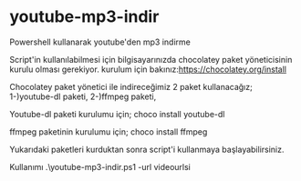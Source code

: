 # youtube-mp3-indir
Powershell kullanarak youtube'den mp3 indirme



Script'in kullanılabilmesi için bilgisayarınızda  chocolatey paket yöneticisinin kurulu olması gerekiyor.
kurulum için bakınız:https://chocolatey.org/install

Chocolatey paket yönetici ile indireceğimiz 2 paket kullanacağız;
1-)youtube-dl paketi,
2-)ffmpeg paketi,

Youtube-dl paketi kurulumu için;
choco install youtube-dl

ffmpeg paketinin kurulumu için;
choco install ffmpeg


Yukarıdaki paketleri kurduktan sonra script'i kullanmaya başlayabilirsiniz.


Kullanımı 
 .\youtube-mp3-indir.ps1 -url videourlsi
